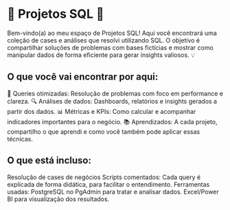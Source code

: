 # 📁 Projetos SQL 🚀

Bem-vindo(a) ao meu espaço de Projetos SQL! Aqui você encontrará uma coleção de cases e análises que resolvi utilizando SQL. O objetivo é compartilhar soluções de problemas com bases fictícias e mostrar como manipular dados de forma eficiente para gerar insights valiosos. 💡

## O que você vai encontrar por aqui:
📝 Queries otimizadas: Resolução de problemas com foco em performance e clareza.
🔍 Análises de dados: Dashboards, relatórios e insights gerados a partir dos dados.
📊 Métricas e KPIs: Como calcular e acompanhar indicadores importantes para o negócio.
📚 Aprendizados: A cada projeto, compartilho o que aprendi e como você também pode aplicar essas técnicas.

## O que está incluso:
Resolução de cases de negócios
Scripts comentados: Cada query é explicada de forma didática, para facilitar o entendimento.
Ferramentas usadas:
PostgreSQL no PgAdmin para tratar e analisar dados.
Excel/Power BI para visualização dos resultados.

